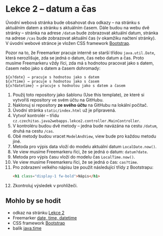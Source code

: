 # Lekce 2 – datum a čas

Úvodní webová stránka bude obsahovat dva odkazy – na stránku s aktuálním datem a stránku s aktuálním časem. Dále budou na webu dvě stránky – stránka na adrese
`/datum` bude zobrazovat aktuální datum, stránka na adrese `/cas` bude zobrazovat aktuální čas (v okamžiku načtení stránky). V úvodní webové stránce je vložen
CSS framework [Bootstrap](https://getbootstrap.com). 

Pozor na to, že Freemarker pracuje interně se starší třídou `java.util.Date`, která nerozlišuje, zda se jedná o datum, čas nebo datum a čas.
Proto musíme Freemarkeru vždy říci, zda má s hodnotou pracovat jako s datem, časem nebo jako s datem a časem dohromady:
```freemarker
${x?date} → pracuje s hodnotou jako s datem
${x?time} → pracuje s hodnotou jako s časem
${x?datetime} → pracuje s hodnotou jako s datem a časem
```

1. Použij toto repository jako šablonu (Use this template), ze které si vytvoříš repository ve svém účtu na GitHubu.
1. Naklonuj si repository **ze svého účtu** na GitHubu na lokální počítač.
1. Úvodní stránka `static/index.html` už je připravená.
1. Vytvoř kontrolér – třídu `cz.czechitas.java2webapps.lekce2.controller.MainController`.
1. V kontroléru budou dvě metody – jedna bude navázána na cestu `/datum`, druhá na cestu `/cas`.
1. Obě metody budou vracet `ModelAndView`, view bude pro každou metodu jiné.
1. Metoda pro výpis data vloží do modelu aktuální datum `LocalDate.now()`.
1. Ve view musíme Freemarkeru říci, že se jedná o datum: `datum?date`.
1. Metoda pro výpis času vloží do modelu čas `LocalTime.now()`.
1. Ve view musíme Freemarkeru říci, že se jedná o čas: `cas?time`.
1. Pro zobrazení velkého nápisu lze použít následující třídy z Bootstrapu:   
   ```html
   <h1 class="display-1 fw-bold">Nápis</h1>
   ```
1. Zkontroluj výsledek v prohlížeči.

## Mohlo by se hodit
* odkaz na stránku [Lekce 2](https://java.czechitas.cz/2025-podzim/java-2-online/lekce-2.html)
* Freemarker [date, time, datetime](https://freemarker.apache.org/docs/ref_builtins_date.html#ref_builtin_date_datetype)
* CSS framework [Bootstrap](https://getbootstrap.com)
* balík [java.time](https://docs.oracle.com/en/java/javase/21/docs/api/java.base/java/time/package-summary.html)
